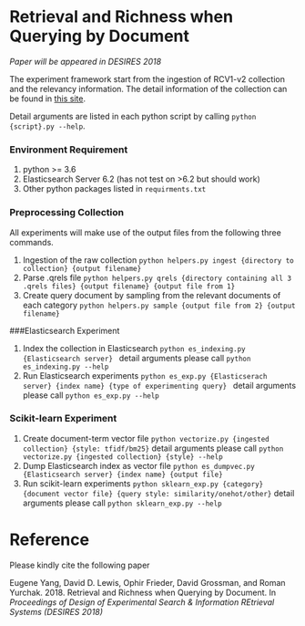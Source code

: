# Retrieval and Richness when Querying by Document

*Paper will be appeared in DESIRES 2018*

The experiment framework start from the ingestion of RCV1-v2 collection and the relevancy information. The detail information of the collection can be found in [this site](http://www.ai.mit.edu/projects/jmlr/papers/volume5/lewis04a/lyrl2004_rcv1v2_README.htm).

Detail arguments are listed in each python script by calling `python {script}.py --help`. 

### Environment Requirement

1. python >= 3.6
2. Elasticsearch Server 6.2 (has not test on >6.2 but should work)
3. Other python packages listed in `requirments.txt`

### Preprocessing Collection

All experiments will make use of the output files from the following three commands.

1. Ingestion of the raw collection
   `python helpers.py ingest {directory to collection} {output filename}`
2. Parse .qrels file
   `python helpers.py qrels {directory containing all 3 .qrels files} {output filename} {output file from 1}`
3. Create query document by sampling from the relevant documents of each category
   `python helpers.py sample {output file from 2} {output filename}`

###Elasticsearch Experiment

1. Index the collection in Elasticsearch 
   `python es_indexing.py {Elasticsearch server} `
   detail arguments please call `python es_indexing.py --help`
2. Run Elasticsearch experiments
   `python es_exp.py {Elasticserach server} {index name} {type of experimenting query} `
   detail arguments please call `python es_exp.py --help`

### Scikit-learn Experiment

1. Create document-term vector file
   `python vectorize.py {ingested collection} {style: tfidf/bm25}`
   detail arguments please call `python vectorize.py {ingested collection} {style} --help`
2. Dump Elasticsearch index as vector file
   `python es_dumpvec.py {Elasticsearch server} {index name} {output file} `
3. Run scikit-learn experiments
   `python sklearn_exp.py {category} {document vector file} {query style: similarity/onehot/other}`
   detail arguments please call `python sklearn_exp.py --help`

# Reference

Please kindly cite the following paper

Eugene Yang, David D. Lewis, Ophir Frieder, David Grossman, and Roman Yurchak. 2018. Retrieval and Richness when Querying by Document. In *Proceedings of Design of Experimental Search & Information REtrieval Systems (DESIRES 2018)* 